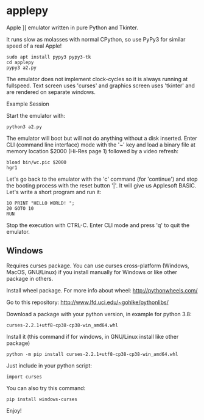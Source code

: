 # applepy
Apple ][ emulator written in pure Python and Tkinter.

It runs slow as molasses with normal CPython, so use PyPy3 for similar speed of a real Apple!

    sudo apt install pypy3 pypy3-tk
    cd applepy
    pypy3 a2.py

The emulator does not implement clock-cycles so it is always running at fullspeed. Text screen uses 'curses' and graphics screen uses 'tkinter' and are rendered on separate windows.

Example Session

Start the emulator with:

    python3 a2.py
    
The emulator will boot but will not do anything without a disk inserted. Enter CLI (command line interface) mode with the '~' key and load a binary file at memory location $2000 (Hi-Res page 1) followed by a video refresh:

    bload bin/wc.pic $2000
    hgr1

Let's go back to the emulator with the 'c' command (for 'continue') and stop the booting process with the reset button '|'. It will give us Applesoft BASIC. Let's write a short program and run it:

    10 PRINT "HELLO WORLD! ";
    20 GOTO 10
    RUN

Stop the execution with CTRL-C. Enter CLI mode and press 'q' to quit the emulator.

## Windows

Requires curses package. You can use curses cross-platform (Windows, MacOS, GNU/Linux) if you install manually for Windows or like other package in others.

Install wheel package. For more info about wheel: http://pythonwheels.com/

Go to this repository: http://www.lfd.uci.edu/~gohlke/pythonlibs/

Download a package with your python version, in example for python 3.8:

    curses‑2.2.1+utf8‑cp38‑cp38‑win_amd64.whl

Install it (this command if for windows, in GNU/Linux install like other package)

    python -m pip install curses‑2.2.1+utf8‑cp38‑cp38‑win_amd64.whl

Just include in your python script:

    import curses

You can also try this command:

    pip install windows-curses

Enjoy!
